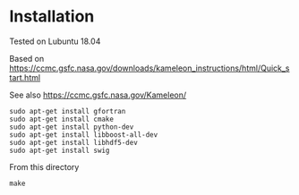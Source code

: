 # Installation

Tested on Lubuntu 18.04

Based on https://ccmc.gsfc.nasa.gov/downloads/kameleon_instructions/html/Quick_start.html

See also https://ccmc.gsfc.nasa.gov/Kameleon/

```
sudo apt-get install gfortran
sudo apt-get install cmake
sudo apt-get install python-dev
sudo apt-get install libboost-all-dev
sudo apt-get install libhdf5-dev
sudo apt-get install swig
```

From this directory

```
make
```
